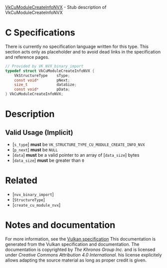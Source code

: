 [VkCuModuleCreateInfoNVX](https://www.khronos.org/registry/vulkan/specs/1.3-extensions/man/html/VkCuModuleCreateInfoNVX.html) - Stub description of VkCuModuleCreateInfoNVX

# C Specifications
There is currently no specification language written for this type.
This section acts only as placeholder and to avoid dead links in the
specification and reference pages.
```c
// Provided by VK_NVX_binary_import
typedef struct VkCuModuleCreateInfoNVX {
    VkStructureType    sType;
    const void*        pNext;
    size_t             dataSize;
    const void*        pData;
} VkCuModuleCreateInfoNVX;
```

# Description
## Valid Usage (Implicit)
-  [`s_type`] **must**  be `VK_STRUCTURE_TYPE_CU_MODULE_CREATE_INFO_NVX`
-  [`p_next`] **must**  be `NULL`
-  [`data`] **must**  be a valid pointer to an array of [`data_size`] bytes
-  [`data_size`] **must**  be greater than `0`

# Related
- [`nvx_binary_import`]
- [`StructureType`]
- [`create_cu_module_nvx`]

# Notes and documentation
For more information, see the [Vulkan specification](https://www.khronos.org/registry/vulkan/specs/1.3-extensions/html/vkspec.html)
This documentation is generated from the Vulkan specification and documentation.
The documentation is copyrighted by *The Khronos Group Inc.* and is licensed under *Creative Commons Attribution 4.0 International*.
his license explicitely allows adapting the source material as long as proper credit is given.
        